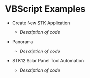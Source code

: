 # VBScript Examples

- Create New STK Application
  - *Description of code*

- Panorama
  - *Description of code*

- STK12 Solar Panel Tool Automation
  - *Description of code*



<!--### Add the name of your File and a brief description to this list ### -->
<!-- ### Keep the * around your description so it is italicized * ### -->

